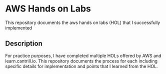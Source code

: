# AWS Hands on Labs
This repository documents the aws hands on labs (HOL) that I successfully implemented

## Description
For practice purposes, I have completed multiple HOLs offered by AWS and learn.cantrill.io. This repository documents the process for each including specific details for implementation and points that I learned from the HOL.
